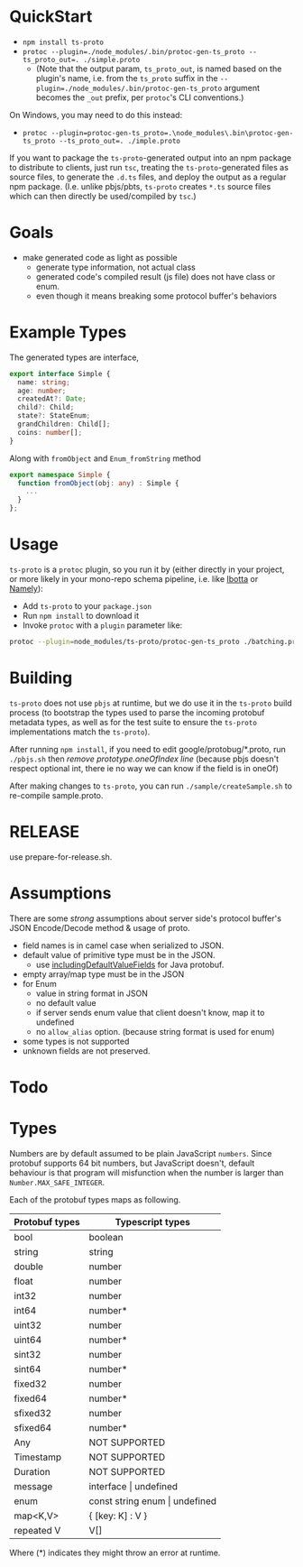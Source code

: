 
QuickStart
==========

* `npm install ts-proto`
* `protoc --plugin=./node_modules/.bin/protoc-gen-ts_proto --ts_proto_out=. ./simple.proto`
  * (Note that the output param, `ts_proto_out`, is named based on the plugin's name, i.e. from the `ts_proto` suffix in the `--plugin=./node_modules/.bin/protoc-gen-ts_proto` argument becomes the `_out` prefix, per `protoc`'s CLI conventions.)

On Windows, you may need to do this instead:

* `protoc --plugin=protoc-gen-ts_proto=.\node_modules\.bin\protoc-gen-ts_proto --ts_proto_out=. ./imple.proto`

If you want to package the `ts-proto`-generated output into an npm package to distribute to clients, just run `tsc`, treating the `ts-proto`-generated files as source files, to generate the `.d.ts` files, and deploy the output as a regular npm package. (I.e. unlike pbjs/pbts, `ts-proto` creates `*.ts` source files which can then directly be used/compiled by `tsc`.)

Goals
=====

* make generated code as light as possible
    * generate type information, not actual class
    * generated code's compiled result (js file) does not have class or enum.
    * even though it means breaking some protocol buffer's behaviors

Example Types
=============

The generated types are interface,

```typescript
export interface Simple {
  name: string;
  age: number;
  createdAt?: Date;
  child?: Child;
  state?: StateEnum;
  grandChildren: Child[];
  coins: number[];
}
```

Along with `fromObject` and `Enum_fromString` method

```typescript
export namespace Simple {
  function fromObject(obj: any) : Simple {
    ...
  }
};
```

Usage
=====

`ts-proto` is a `protoc` plugin, so you run it by (either directly in your project, or more likely in your mono-repo schema pipeline, i.e. like [Ibotta](https://medium.com/building-ibotta/building-a-scaleable-protocol-buffers-grpc-artifact-pipeline-5265c5118c9d) or [Namely](https://medium.com/namely-labs/how-we-build-grpc-services-at-namely-52a3ae9e7c35)):

* Add `ts-proto` to your `package.json`
* Run `npm install` to download it
* Invoke `protoc` with a `plugin` parameter like:

```bash
protoc --plugin=node_modules/ts-proto/protoc-gen-ts_proto ./batching.proto -I.
```

Building
========

`ts-proto` does not use `pbjs` at runtime, but we do use it in the `ts-proto` build process (to bootstrap the types used to parse the incoming protobuf metadata types, as well as for the test suite to ensure the `ts-proto` implementations match the `ts-proto`).

After running `npm install`, if you need to edit google/protobug/\*.proto, run `./pbjs.sh` then *remove prototype.oneOfIndex line*
(because pbjs doesn't respect optional int, there ie no way we can know if the field is in oneOf)

After making changes to `ts-proto`, you can run `./sample/createSample.sh` to re-compile sample.proto.

RELEASE
=======

use prepare-for-release.sh.

Assumptions
===========

There are some *strong* assumptions about server side's protocol buffer's JSON Encode/Decode method & usage of proto.

* field names is in camel case when serialized to JSON.
* default value of primitive type must be in the JSON.
    * use [includingDefaultValueFields](https://developers.google.com/protocol-buffers/docs/reference/java/com/google/protobuf/util/JsonFormat.Printer.html#includingDefaultValueFields--) for Java protobuf.
* empty array/map type must be in the JSON
* for Enum
    * value in string format in JSON
    * no default value
    * if server sends enum value that client doesn't know, map it to undefined
    * no `allow_alias` option. (because string format is used for enum)
* some types is not supported
* unknown fields are not preserved.

Todo
====

Types
============

Numbers are by default assumed to be plain JavaScript `numbers`. Since protobuf supports 64 bit numbers, but JavaScript doesn't,
default behaviour is that program will misfunction when the number is larger than `Number.MAX_SAFE_INTEGER`.

Each of the protobuf types maps as following.

| Protobuf types  | Typescript types |
| ----------------------- | ----------------------- |
|  bool | boolean |
|  string | string |
|  double | number |
|  float | number |
|  int32 | number |
|  int64 | number* |
|  uint32 | number |
|  uint64 | number* |
|  sint32 | number |
|  sint64 | number* |
|  fixed32 | number |
|  fixed64 | number* |
|  sfixed32 | number |
|  sfixed64 | number* |
|  Any | NOT SUPPORTED |
|  Timestamp | NOT SUPPORTED |
|  Duration | NOT SUPPORTED |
|  message | interface &#124; undefined |
|  enum | const string enum &#124; undefined |
|  map<K,V> | { [key: K] : V } |
|  repeated V | V[] |


Where (*) indicates they might throw an error at runtime.
